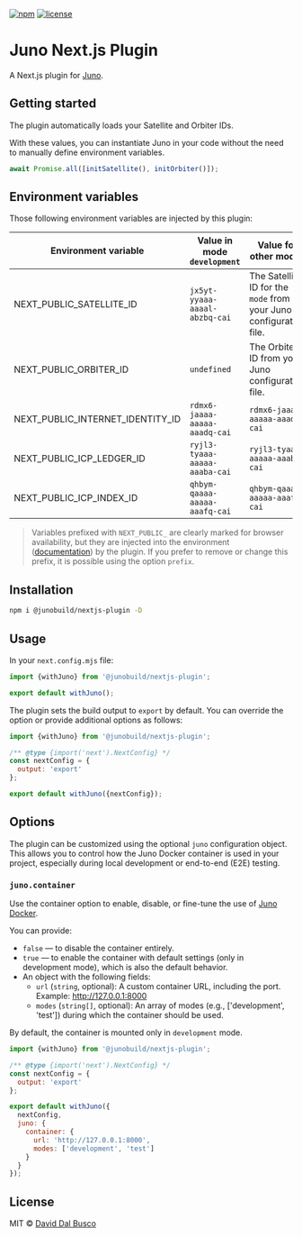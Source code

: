 [![npm][npm-badge]][npm-badge-url]
[![license][npm-license]][npm-license-url]

[npm-badge]: https://img.shields.io/npm/v/@junobuild/nextjs-plugin
[npm-badge-url]: https://www.npmjs.com/package/@junobuild/nextjs-plugin
[npm-license]: https://img.shields.io/npm/l/@junobuild/nextjs-plugin
[npm-license-url]: https://github.com/junobuild/plugins/blob/main/LICENSE

# Juno Next.js Plugin

A Next.js plugin for [Juno].

## Getting started

The plugin automatically loads your Satellite and Orbiter IDs.

With these values, you can instantiate Juno in your code without the need to manually define environment variables.

```javascript
await Promise.all([initSatellite(), initOrbiter()]);
```

## Environment variables

Those following environment variables are injected by this plugin:

| Environment variable             | Value in mode `development`   | Value for other modes                                              |
| -------------------------------- | ----------------------------- | ------------------------------------------------------------------ |
| NEXT_PUBLIC_SATELLITE_ID         | `jx5yt-yyaaa-aaaal-abzbq-cai` | The Satellite ID for the `mode` from your Juno configuration file. |
| NEXT_PUBLIC_ORBITER_ID           | `undefined`                   | The Orbiter ID from your Juno configuration file.                  |
| NEXT_PUBLIC_INTERNET_IDENTITY_ID | `rdmx6-jaaaa-aaaaa-aaadq-cai` | `rdmx6-jaaaa-aaaaa-aaadq-cai`                                      |
| NEXT_PUBLIC_ICP_LEDGER_ID        | `ryjl3-tyaaa-aaaaa-aaaba-cai` | `ryjl3-tyaaa-aaaaa-aaaba-cai`                                      |
| NEXT_PUBLIC_ICP_INDEX_ID         | `qhbym-qaaaa-aaaaa-aaafq-cai` | `qhbym-qaaaa-aaaaa-aaafq-cai`                                      |

> Variables prefixed with `NEXT_PUBLIC_` are clearly marked for browser availability, but they are injected into the environment ([documentation](https://nextjs.org/docs/pages/api-reference/next-config-js/env)) by the plugin. If you prefer to remove or change this prefix, it is possible using the option `prefix`.

## Installation

```bash
npm i @junobuild/nextjs-plugin -D
```

## Usage

In your `next.config.mjs` file:

```javascript
import {withJuno} from '@junobuild/nextjs-plugin';

export default withJuno();
```

The plugin sets the build output to `export` by default. You can override the option or provide additional options as follows:

```javascript
import {withJuno} from '@junobuild/nextjs-plugin';

/** @type {import('next').NextConfig} */
const nextConfig = {
  output: 'export'
};

export default withJuno({nextConfig});
```

## Options

The plugin can be customized using the optional `juno` configuration object. This allows you to control how the Juno Docker container is used in your project, especially during local development or end-to-end (E2E) testing.

### `juno.container`

Use the container option to enable, disable, or fine-tune the use of [Juno Docker](https://github.com/junobuild/juno-docker).

You can provide:

- `false` — to disable the container entirely.
- `true` — to enable the container with default settings (only in development mode), which is also the default behavior.
- An object with the following fields:
  - `url` (`string`, optional): A custom container URL, including the port. Example: http://127.0.0.1:8000
  - `modes` (`string[]`, optional): An array of modes (e.g., ['development', 'test']) during which the container should be used.

By default, the container is mounted only in `development` mode.

```javascript
import {withJuno} from '@junobuild/nextjs-plugin';

/** @type {import('next').NextConfig} */
const nextConfig = {
  output: 'export'
};

export default withJuno({
  nextConfig,
  juno: {
    container: {
      url: 'http://127.0.0.1:8000',
      modes: ['development', 'test']
    }
  }
});
```

## License

MIT © [David Dal Busco](mailto:david.dalbusco@outlook.com)

[juno]: https://juno.build
